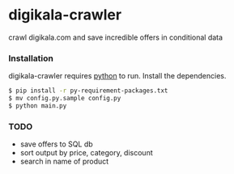 # digikala-crawler
crawl digikala.com and save incredible offers in conditional data
### Installation
digikala-crawler requires [python](https://python.org/) to run.
Install the dependencies.
```sh
$ pip install -r py-requirement-packages.txt
$ mv config.py.sample config.py
$ python main.py
```
### TODO
  - save offers to SQL db
  - sort output by price, category, discount
  - search in name of product
